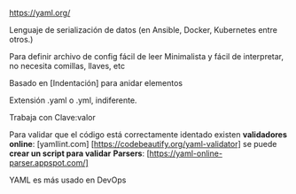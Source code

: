https://yaml.org/

Lenguaje de serialización de datos (en Ansible, Docker, Kubernetes entre otros.)

Para definir archivo de config fácil de leer
Minimalista y fácil de interpretar, no necesita comillas, llaves, etc

Basado en [Indentación] para anidar elementos

Extensión .yaml o .yml, indiferente.

Trabaja con Clave:valor

Para validar que el código está correctamente identado existen 
**validadores online**:
    [yamllint.com]
    [https://codebeautify.org/yaml-validator]
se puede **crear un script para validar**
**Parsers**:
    [https://yaml-online-parser.appspot.com/]

YAML es más usado en DevOps